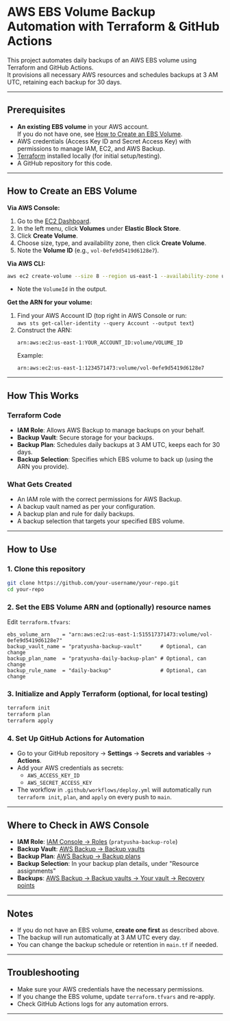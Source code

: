 # AWS EBS Volume Backup Automation with Terraform & GitHub Actions

This project automates daily backups of an AWS EBS volume using Terraform and GitHub Actions.  
It provisions all necessary AWS resources and schedules backups at 3 AM UTC, retaining each backup for 30 days.

---

## Prerequisites

- **An existing EBS volume** in your AWS account.  
  If you do not have one, see [How to Create an EBS Volume](#how-to-create-an-ebs-volume).
- AWS credentials (Access Key ID and Secret Access Key) with permissions to manage IAM, EC2, and AWS Backup.
- [Terraform](https://www.terraform.io/downloads.html) installed locally (for initial setup/testing).
- A GitHub repository for this code.

---

## How to Create an EBS Volume

**Via AWS Console:**
1. Go to the [EC2 Dashboard](https://console.aws.amazon.com/ec2/).
2. In the left menu, click **Volumes** under **Elastic Block Store**.
3. Click **Create Volume**.
4. Choose size, type, and availability zone, then click **Create Volume**.
5. Note the **Volume ID** (e.g., `vol-0efe9d5419d6128e7`).

**Via AWS CLI:**
```sh
aws ec2 create-volume --size 8 --region us-east-1 --availability-zone us-east-1a --volume-type gp2
```
- Note the `VolumeId` in the output.

**Get the ARN for your volume:**
1. Find your AWS Account ID (top right in AWS Console or run:  
   `aws sts get-caller-identity --query Account --output text`)
2. Construct the ARN:  
   ```
   arn:aws:ec2:us-east-1:YOUR_ACCOUNT_ID:volume/VOLUME_ID
   ```
   Example:  
   ```
   arn:aws:ec2:us-east-1:1234571473:volume/vol-0efe9d5419d6128e7
   ```

---

## How This Works

### Terraform Code

- **IAM Role**: Allows AWS Backup to manage backups on your behalf.
- **Backup Vault**: Secure storage for your backups.
- **Backup Plan**: Schedules daily backups at 3 AM UTC, keeps each for 30 days.
- **Backup Selection**: Specifies which EBS volume to back up (using the ARN you provide).

### What Gets Created

- An IAM role with the correct permissions for AWS Backup.
- A backup vault named as per your configuration.
- A backup plan and rule for daily backups.
- A backup selection that targets your specified EBS volume.

---

## How to Use

### 1. Clone this repository

```sh
git clone https://github.com/your-username/your-repo.git
cd your-repo
```

### 2. Set the EBS Volume ARN and (optionally) resource names

Edit `terraform.tfvars`:

```hcl
ebs_volume_arn    = "arn:aws:ec2:us-east-1:515517371473:volume/vol-0efe9d5419d6128e7"
backup_vault_name = "pratyusha-backup-vault"      # Optional, can change
backup_plan_name  = "pratyusha-daily-backup-plan" # Optional, can change
backup_rule_name  = "daily-backup"                # Optional, can change
```

### 3. Initialize and Apply Terraform (optional, for local testing)

```sh
terraform init
terraform plan
terraform apply
```

### 4. Set Up GitHub Actions for Automation

- Go to your GitHub repository → **Settings** → **Secrets and variables** → **Actions**.
- Add your AWS credentials as secrets:
  - `AWS_ACCESS_KEY_ID`
  - `AWS_SECRET_ACCESS_KEY`
- The workflow in `.github/workflows/deploy.yml` will automatically run `terraform init`, `plan`, and `apply` on every push to `main`.

---

## Where to Check in AWS Console

- **IAM Role**: [IAM Console → Roles](https://console.aws.amazon.com/iam/) (`pratyusha-backup-role`)
- **Backup Vault**: [AWS Backup → Backup vaults](https://console.aws.amazon.com/backup/)
- **Backup Plan**: [AWS Backup → Backup plans](https://console.aws.amazon.com/backup/)
- **Backup Selection**: In your backup plan details, under "Resource assignments"
- **Backups**: [AWS Backup → Backup vaults → Your vault → Recovery points](https://console.aws.amazon.com/backup/)

---

## Notes

- If you do not have an EBS volume, **create one first** as described above.
- The backup will run automatically at 3 AM UTC every day.
- You can change the backup schedule or retention in `main.tf` if needed.

---

## Troubleshooting

- Make sure your AWS credentials have the necessary permissions.
- If you change the EBS volume, update `terraform.tfvars` and re-apply.
- Check GitHub Actions logs for any automation errors.

---
